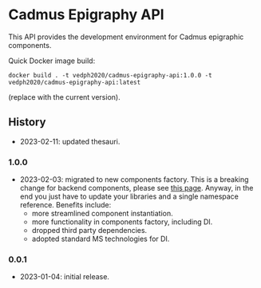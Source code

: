 # Cadmus Epigraphy API

This API provides the development environment for Cadmus epigraphic components.

Quick Docker image build:

    docker build . -t vedph2020/cadmus-epigraphy-api:1.0.0 -t vedph2020/cadmus-epigraphy-api:latest

(replace with the current version).

## History

- 2023-02-11: updated thesauri.

### 1.0.0

- 2023-02-03: migrated to new components factory. This is a breaking change for backend components, please see [this page](https://myrmex.github.io/overview/cadmus/dev/history/#2023-02-01---backend-infrastructure-upgrade). Anyway, in the end you just have to update your libraries and a single namespace reference. Benefits include:
  - more streamlined component instantiation.
  - more functionality in components factory, including DI.
  - dropped third party dependencies.
  - adopted standard MS technologies for DI.

### 0.0.1

- 2023-01-04: initial release.
